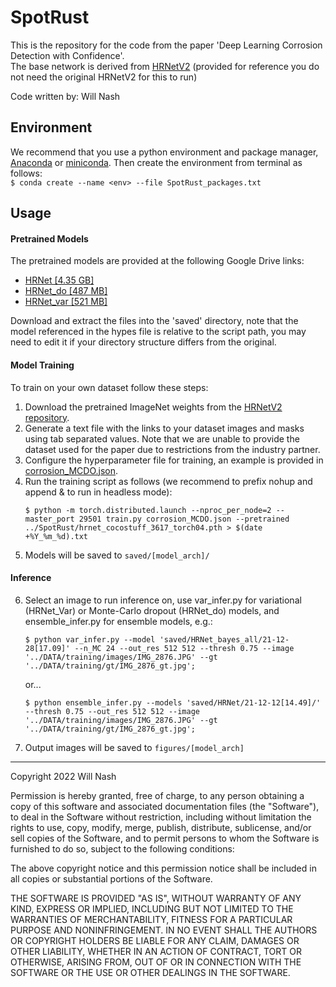 # SpotRust

This is the repository for the code from the paper 'Deep Learning Corrosion Detection with Confidence'.  
The base network is derived from [HRNetV2](https://github.com/HRNet/HRNet-Semantic-Segmentation) (provided for reference you do not need the original HRNetV2 for this to run)  

Code written by: Will Nash

## Environment
We recommend that you use a python environment and package manager, [Anaconda](https://anaconda.org) or [miniconda](https://docs.conda.io/en/latest/miniconda.html).
Then create the environment from terminal as follows:  
    ```
     $ conda create --name <env> --file SpotRust_packages.txt  
    ```

## Usage 

#### Pretrained Models

The pretrained models are provided at the following Google Drive links: 

* [HRNet [4.35 GB]](https://drive.google.com/file/d/196yj1ZpuuSn1Uhb8LmKANV0hmnPc2o3F/view?usp=sharing)
* [HRNet_do [487 MB]](https://drive.google.com/file/d/12d6je9A8YOvz_9To3R0MgJzaMUu1UrRZ/view?usp=sharing)
* [HRNet_var [521 MB]](https://drive.google.com/file/d/11GymBbJeyHkq1Td_ThSmGi4AAto20A5z/view?usp=sharing)

Download and extract the files into the 'saved'  directory, note that the model referenced in the hypes file is relative to the script path, you may need to edit it if your directory structure differs from the original. 

#### Model Training

To train on your own dataset follow these steps:

1. Download the pretrained ImageNet weights from the [HRNetV2 repository](https://github.com/HRNet/HRNet-Semantic-Segmentation).
1. Generate a text file with the links to your dataset images and masks using tab separated values. Note that we are unable to provide the dataset used for the paper due to restrictions from the industry partner.
1. Configure the hyperparameter file for training, an example is provided in [corrosion_MCDO.json](/corrosion_MCDO.json).
1. Run the training script as follows (we recommend to prefix nohup and append & to run in headless mode):
    ```
    $ python -m torch.distributed.launch --nproc_per_node=2 --master_port 29501 train.py corrosion_MCDO.json --pretrained ../SpotRust/hrnet_cocostuff_3617_torch04.pth > $(date +%Y_%m_%d).txt
    ```
1. Models will be saved to `saved/[model_arch]/`

 #### Inference  
    
6. Select an image to run inference on, use var_infer.py for variational (HRNet_Var) or Monte-Carlo dropout (HRNet_do) models, and ensemble_infer.py for ensemble models, e.g.:  
    ```
    $ python var_infer.py --model 'saved/HRNet_bayes_all/21-12-28[17.09]' --n_MC 24 --out_res 512 512 --thresh 0.75 --image '../DATA/training/images/IMG_2876.JPG' --gt '../DATA/training/gt/IMG_2876_gt.jpg'; 
    ```
    or...  
    
    ```
    $ python ensemble_infer.py --models 'saved/HRNet/21-12-12[14.49]/' --thresh 0.75 --out_res 512 512 --image '../DATA/training/images/IMG_2876.JPG' --gt '../DATA/training/gt/IMG_2876_gt.jpg'; 
    ```
1. Output images will be saved to `figures/[model_arch]`


----
Copyright 2022 Will Nash

Permission is hereby granted, free of charge, to any person obtaining a copy of this software and associated documentation files (the "Software"), to deal in the Software without restriction, including without limitation the rights to use, copy, modify, merge, publish, distribute, sublicense, and/or sell copies of the Software, and to permit persons to whom the Software is furnished to do so, subject to the following conditions:

The above copyright notice and this permission notice shall be included in all copies or substantial portions of the Software.

THE SOFTWARE IS PROVIDED "AS IS", WITHOUT WARRANTY OF ANY KIND, EXPRESS OR IMPLIED, INCLUDING BUT NOT LIMITED TO THE WARRANTIES OF MERCHANTABILITY, FITNESS FOR A PARTICULAR PURPOSE AND NONINFRINGEMENT. IN NO EVENT SHALL THE AUTHORS OR COPYRIGHT HOLDERS BE LIABLE FOR ANY CLAIM, DAMAGES OR OTHER LIABILITY, WHETHER IN AN ACTION OF CONTRACT, TORT OR OTHERWISE, ARISING FROM, OUT OF OR IN CONNECTION WITH THE SOFTWARE OR THE USE OR OTHER DEALINGS IN THE SOFTWARE.
